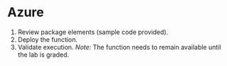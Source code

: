 # Azure												
1.	Review package elements (sample code provided).
2.	Deploy the function.
3.	Validate execution.
*Note:* The function needs to remain available until the lab is graded.

